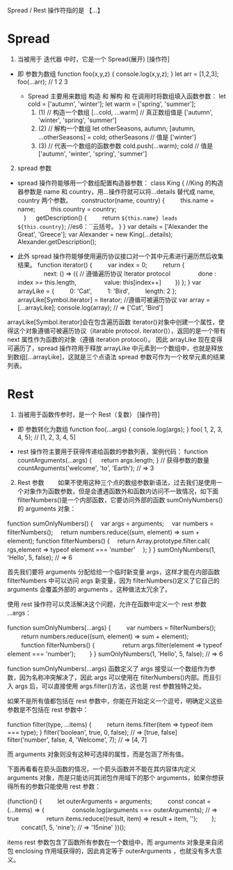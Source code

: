 Spread / Rest 操作符指的是 【...】

# Spread

1. 当被用于 迭代器 中时，它是一个 Spread(展开) [操作符]

- 即 参数为数组
  function foo(x,y,z) {
  console.log(x,y,z);
  }
  let arr = [1,2,3];
  foo(...arr); // 1 2 3

  - Spread 主要用来数组
    构造 和 解构 和 在调用时将数组填入函数参数：
    let cold = ['autumn', 'winter'];
    let warm = ['spring', 'summer'];
    1. (1) // 构造一个数组
       [...cold, ...warm] // 真正数组值是 ['autumn', 'winter', 'spring', 'summer']
    2. (2) // 解构一个数组
       let otherSeasons, autumn;
       [autumn, ...otherSeasons] = cold;
       otherSeasons // 值是 ['winter']
    3. (3) // 代表一个数组的函数参数
       cold.push(...warm);
       cold // 值是 ['autumn', 'winter', 'spring', 'summer']

2. spread 参数

- spread 操作符能够用一个数组配置构造器参数：
  class King {
  //King 的构造器参数是 name 和 country，用...操作符就可以将...details 替代成 name, country 两个参数。
  　 constructor(name, country) {
  　　 this.name = name;
  　　 this.country = country;  
   　}
  　 getDescription() {
  　　 return `${this.name} leads ${this.country}`; //es6：``云括号。
  }
  }
  var details = ['Alexander the Great', 'Greece'];
  var Alexander = new King(...details);
  Alexander.getDescription();

- 此外 spread 操作符能够使用遍历协议接口对一个其中元素进行遍历然后收集结果。
  function iterator() {
  　　 var index = 0;
  　　 return {
  　　　　 next: () => ({ // 遵循遍历协议 Iterator protocol
  　　　　 done : index >= this.length,
  　　　　 value: this[index++]
  　　})
  };
  }
  var arrayLike = {
  　　 0: 'Cat',
  　　 1: 'Bird',
  　　 length: 2
  };
  arrayLike[Symbol.iterator] = iterator; //遵循可被遍历协议
  var array = [...arrayLike];
  console.log(array); // => ['Cat', 'Bird']

arrayLike[Symbol.iterator]会在包含遍历函数 iterator()对象中创建一个属性，使得这个对象遵循可被遍历协议（itarable protocol. iterator()），返回的是一个带有 next 属性作为函数的对象（遵循 iteration protocol）。
因此 arrayLike 现在变得可遍历了，spread 操作符用于释放 arrayLike 中元素到一个数组中，也就是释放到数组[...arrayLike]，这就是三个点语法 spread 参数可作为一个枚举元素的结果列表。

# Rest

1. 当被用于函数传参时，是一个 Rest（复数） [操作符]

- 即 参数转化为数组
  function foo(...args) {
  console.log(args);
  }
  foo( 1, 2, 3, 4, 5); // [1, 2, 3, 4, 5]

* rest 操作符主要用于获得传递给函数的参数列表，案例代码：
  function countArguments(...args) {
  　 return args.length;
  }
  // 获得参数的数量
  countArguments('welcome', 'to', 'Earth'); // => 3

2. Rest 参数
   　　如果不使用这种三个点的数组参数新语法，过去我们是使用一个对象作为函数参数，但是会遭遇函数外和函数内访问不一致情况，如下面 filterNumbers()是一个内部函数，它要访问外部的函数 sumOnlyNumbers()的 arguments 对象：

function sumOnlyNumbers() {
　var args = arguments;
　var numbers = filterNumbers();
　return numbers.reduce((sum, element) => sum + element);
  function filterNumbers() {
  　return Array.prototype.filter.call(
      rgs,element => typeof element === 'number'
  　);
  }
}
sumOnlyNumbers(1, 'Hello', 5, false); // => 6

首先我们要将 arguments 分配给给一个临时新变量 args，这样才能在内部函数 filterNumbers 中可以访问 args 新变量，因为 filterNumbers()定义了它自己的 arguments 会覆盖外部的 arguments 。这种做法太冗余了。

使用 rest 操作符可以灵活解决这个问题，允许在函数中定义一个 rest 参数 ...args：

function sumOnlyNumbers(...args) {
　　 var numbers = filterNumbers();
　　 return numbers.reduce((sum, element) => sum + element);
　　 function filterNumbers() {
　　　　 return args.filter(element => typeof element === 'number');
　　}
}
sumOnlyNumbers(1, 'Hello', 5, false); // => 6

function sumOnlyNumbers(...args) 函数定义了 args 接受以一个数组作为参数，因为名称冲突解决了，因此 args 可以使用在 filterNumbers()内部。而且引入 args 后，可以直接使用 args.filter()方法，这也是 rest 参数独特之处。

如果不是所有值都包括在 rest 参数中，你能在开始定义一个逗号，明确定义这些参数是不包括在 rest 参数中：

function filter(type, ...items) {
　　 return items.filter(item => typeof item === type);
}
filter('boolean', true, 0, false); // => [true, false]  
filter('number', false, 4, 'Welcome', 7); // => [4, 7]

而 arguments 对象则没有这种可选择的属性，而是包涵了所有值。

下面再看看在箭头函数的情况，一个箭头函数并不能在其内容体内定义 arguments 对象，而是只能访问其闭包作用域下的那个 arguments，如果你想获得所有的参数只能使用 rest 参数：

(function() {
　　 let outerArguments = arguments;
　　 const concat = (...items) => {
　　　　 console.log(arguments === outerArguments); // => true
　　　　 return items.reduce((result, item) => result + item, '');
　　};
　　 concat(1, 5, 'nine'); // => '15nine'
})();

items rest 参数包含了函数所有参数在一个数组中，而 arguments 对象是来自闭包 enclosing 作用域获得的，因此肯定等于 outerArguments ，也就没有多大意义。
